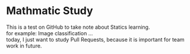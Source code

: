 # Mathmatic Study
This is a test on GitHub to take note about Statics learning. </br>
for example: Image classification ... </br>
today, I just want to study Pull Requests, because it is important for team work in future.
